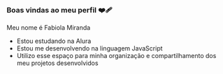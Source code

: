### Boas vindas ao meu perfil ❤️‍🩹

Meu nome é Fabiola Miranda

- Estou estudando na Alura
- Estou me desenvolvendo na linguagem JavaScript
- Utilizo esse espaço para minha organização e compartilhamento dos meu projetos desenvolvidos 
